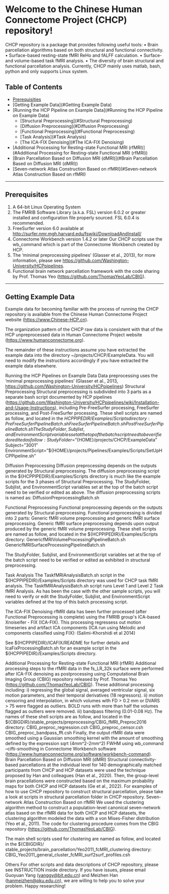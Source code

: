 # Welcome to the Chinese Human Connectome Project (CHCP) repository!
CHCP repository is a package that provides following useful tools:
•	Brain parcellation algorithms based on both structural and functional connectivity.
•	Surface-based resting-state fMRI ReHo and fALFF calculation.
•	Surface- and volume-based task fMRI analysis.
•	The diversity of brain structural and functional parcellation analysis.
Currently, CHCP mainly uses matlab, bash, python and only supports Linux system.

## Table of Contents
* [Prerequisities](#Prerequisities)
* [Getting Example Data](#Getting Example Data)
* [Running the HCP Pipeline on Example Data](#Running the HCP Pipeline on Example Data)
  * [Structural Preprocessing](#Structural Preprocessing)
  * [Diffusion Preprocessing](#Diffusion Preprocessing)
  * [Functional Preprocessing](#Functional Preprocessing)
  * [Task Analysis](#Task Analysis)
  * [The ICA-FIX Denoising](#The ICA-FIX Denoising)
* [Additional Processing for Resting-state Functional MRI (rfMRI)](#Additional Processing for Resting-state Functional MRI (rfMRI))
* [Brain Parcellation Based on Diffusion MRI (dMRI)](#Brain Parcellation Based on Diffusion MRI (dMRI))
* [Seven-network Atlas Construction Based on rfMRI](#Seven-network Atlas Construction Based on rfMRI)

-----

<a id="prerequisites"></a>
## Prerequisites

1.	A 64-bit Linux Operating System
2.	The FMRIB Software Library (a.k.a. FSL) version 6.0.2 or greater installed and configuration file properly sourced. FSL 6.0.4 is recommended.
3.	FreeSurfer version 6.0 available at http://surfer.nmr.mgh.harvard.edu/fswiki/DownloadAndInstall/
4.	Connectome Workbench version 1.4.2 or later Our CHCP scripts use the wb_command which is part of the Connectome Workbench created by HCP. 
5.	The ‘minimal preprocessing pipelines’ (Glasser et al., 2013), for more information, please see https://github.com/Washington-University/HCPpipelines.
6.	Functional brain network parcellation framework with the code sharing by Prof. Thomas Yeo (https://github.com/ThomasYeoLab/CBIG).

-----

<a id="getting example data"></a>
## Getting Example Data

Example data for becoming familiar with the process of running the CHCP repository is available from the Chinese Human Connectome Project website (https://www.Chinese-HCP.cn).

The organization pattern of the CHCP raw data is consistent with that of the HCP unpreprocessed data in Human Connectome Project website (https://www.humanconnectome.org). 

The remainder of these instructions assume you have extracted the example data into the directory ~/projects/CHCP/ExampleData. You will need to modify the instructions accordingly if you have extracted the example data elsewhere.

Running the HCP Pipelines on Example Data
Data preprocessing uses the ‘minimal preprocessing pipelines’ (Glasser et al., 2013, https://github.com/Washington-University/HCPpipelines)
Structural Preprocessing
Structural preprocessing is subdivided into 3 parts as a separate bash script documented by HCP pipelines (https://github.com/Washington-University/HCPpipelines/wiki/Installation-and-Usage-Instructions), including Pre-FreeSurfer processing, FreeSurfer processing, and Post-FreeSurfer processing.
These shell scripts are named as follow, and located in the ${HCPPIPEDIR}/Examples/Scripts directory:
PreFreeSurferPipelineBatch.sh
FreeSurferPipelineBatch.sh
PostFreeSurferPipelineBatch.sh
The StudyFolder, Subjlist, and EnvironmentScript variables set at the top of the batch script need to be verified or edited as follow:
StudyFolder=”${HOME}/projects/CHCP/ExampleData”
Subject=”3001”
EnvironmentScript=”${HOME}/projects/Pipelines/Examples/Scripts/SetUpHCPPipeline.sh”

Diffusion Preprocessing
Diffusion preprocessing depends on the outputs generated by Structural preprocessing. The diffusion preprocessing script in the ${HCPPIPEDIR}/Examples/Scripts directory is much like the example scripts for the 3 phases of Structural Preprocessing. The StudyFolder, Subjlist, and EnvironmentScript variables set at the top of the batch script need to be verified or edited as above. The diffusion preprocessing scripts is named as: DiffusionPreprocessingBatch.sh

Functional Preprocessing
Functional preprocessing depends on the outputs generated by Structural preprocessing. Functional preprocessing is divided into 2 parts: Generic fMRI volume preprocessing and generic fMRI surface preprocessing. Generic fMRI surface preprocessing depends upon output produced by the generic fMRI volume preprocessing. 
These shell scripts are named as follow, and located in the ${HCPPIPEDIR}/Examples/Scripts directory:
GenericfMRIVolumeProcessingPipelineBatch.sh
GenericfMRISurfaceProcessingPipelineBatch.sh

The StudyFolder, Subjlist, and EnvironmentScript variables set at the top of the batch script need to be verified or edited as exhibited in structural preprocessing.

Task Analysis
The TaskfMRIAnalysisBatch.sh script in the ${HCPPIPEDIR}/Examples/Scripts directory was used for CHCP task fMRI analysis.
The TaskfMRIAnalysisBatch.sh script runs Level 1 and Level 2 Task fMRI Analysis. As has been the case with the other sample scripts, you will need to verify or edit the StudyFolder, Subjlist, and EnvironmentScript variables defined at the top of this batch processing script. 

The ICA-FIX Denoising
rfMRI data has been further processed (after Functional Preprocessing is complete) using the FMRIB group's ICA-based Xnoiseifer - FIX (ICA-FIX). This processing regressess out motion timeseries and artifact ICA components (ICA run using Melodic and components classified using FIX): (Salimi-Khorshidi et al 2014)

See ${HCPPIPEDIR}/ICAFIX/README for further details and IcaFixProcessingBatch.sh for an example script in the ${HCPPIPEDIR}/Examples/Scripts directory.

Additional Processing for Resting-state Functional MRI (rfMRI)
Additional processing steps to the rfMRI data in the fs_LR_32k surface were performed after ICA-FIX denoising as postprocessing using Computational Brain Imaging Group (CBIG) repository released by Prof. Thomas Yeo (https://github.com/ThomasYeoLab/CBIG). These additional processing including: i) regressing the global signal, averaged ventricular signal, six motion parameters, and their temporal derivatives (18 regressors). ii) motion censoring and interpolation, in which volumes with FD > 0.2 mm or DVARS > 75 were flagged as outliers. BOLD runs with more than half the volumes flagged as outliers were removed. iii) bandpass filtering (0.01-0.08 Hz).
The names of these shell scripts are as follow, and located in the ${CBIGDIR}/stable_projects/preprocessing/CBIG_fMRI_Preproc2016 directory:
CBIG_preproc_regression.csh
CBIG_preproc_censor.csh
CBIG_preproc_bandpass_fft.csh
Finally, the output rfMRI data were smoothed using a Gaussian smoothing kernel with the amount of smoothing defined by the expression sqrt (4mm^2-2mm^2) FWHM using wb_command –cifti-smoothing in Connectome Workbench software (https://www.humanconnectome.org/software/workbench-command).
Brain Parcellation Based on Diffusion MRI (dMRI)
Structural connectivity-based parcellations at the individual level for 140 demographically matched participants from CHCP and HCP datasets were used the technique proposed by Han and colleagues (Han et al., 2020). Then, the group-level brain pracellations were constructed based on the maximum probability maps for both CHCP and HCP datasets (Ge et al., 2022). For examples of how to use CHCP repository to construct structural parcellation, please take a look at scripts in structural parcellation folder in CHCP repository.
Seven-network Atlas Construction Based on rfMRI
We used the clustering algorithm method to construct a population-level canonical seven-network atlas based on the rfMRI data for both CHCP and HCP datasets, the clustering algorithm modeled the data with a von Mises-Fisher distribution (Yeo et al., 2011). The code for clustering procedure comes from the CBIG repository (https://github.com/ThomasYeoLab/CBIG). 

The main shell scripts used for clustering are named as follow, and located in the ${CBIGDIR}/ stable_projects/brain_parcellation/Yeo2011_fcMRI_clustering directory:
CBIG_Yeo2011_general_cluster_fcMRI_surf2surf_profiles.csh

Others
For other scripts and data descriptions of CHCP repository, please see INSTRUCTION inside directory. If you have issues, please email Guoyuan Yang (yanggy@bit.edu.cn) and Meizhen Han (hanmeizhen@pku.edu.cn), we are willing to help you to solve your problem.
Happy researching!
